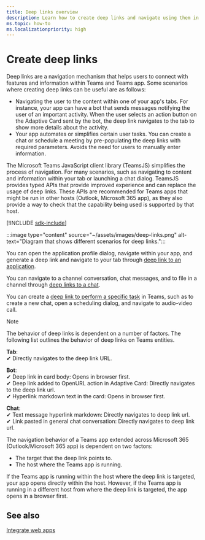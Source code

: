 ```yaml
---
title: Deep links overview
description: Learn how to create deep links and navigate using them in your Microsoft Teams apps with tabs.
ms.topic: how-to
ms.localizationpriority: high
---
```


# Create deep links

Deep links are a navigation mechanism that helps users to connect with features and information within Teams and Teams app. Some scenarios where creating deep links can be useful are as follows:

* Navigating the user to the content within one of your app's tabs. For instance, your app can have a bot that sends messages notifying the user of an important activity. When the user selects an action button on the Adaptive Card sent by the bot, the deep link navigates to the tab to show more details about the activity.
* Your app automates or simplifies certain user tasks. You can  create a chat or schedule a meeting by pre-populating the deep links with required parameters. Avoids the need for users to manually enter information.

The Microsoft Teams JavaScript client library (TeamsJS) simplifies the process of navigation. For many scenarios, such as navigating to content and information within your tab or launching a chat dialog. TeamsJS provides typed APIs that provide improved experience and can replace the usage of deep links. These APIs are recommended for Teams apps that might be run in other hosts (Outlook, Microsoft 365 app), as they also provide a way to check that the capability being used is supported by that host.

[!INCLUDE [sdk-include](~/includes/sdk-include.md)]

:::image type="content" source="~/assets/images/deep-links.png" alt-text="Diagram that shows different scenarios for deep links.":::

You can open the application profile dialog, navigate within your app, and generate a deep link and navigate to your tab through [deep link to an application](~/concepts/build-and-test/deep-link-application.md).

You can navigate to a channel conversation, chat messages, and to file in a channel through [deep links to a chat](~/concepts/build-and-test/deep-link-teams.md).

You can create a [deep link to perform a specific task](~/concepts/build-and-test/deep-link-workflow.md) in Teams, such as to create a new chat, open a scheduling dialog, and navigate to audio-video call.

> [!NOTE]
> The behavior of deep links is dependent on a number of factors. The following list outlines the behavior of deep links on Teams entities.
>
> **Tab**:  
> ✔ Directly navigates to the deep link URL.
>
> **Bot**:  
> ✔ Deep link in card body: Opens in browser first.  
> ✔ Deep link added to OpenURL action in Adaptive Card: Directly navigates to the deep link url.  
> ✔ Hyperlink markdown text in the card: Opens in browser first.  
>
> **Chat**:  
> ✔ Text message hyperlink markdown: Directly navigates to deep link url.  
> ✔ Link pasted in general chat conversation: Directly navigates to deep link url.
>
>
>The navigation behavior of a Teams app extended across Microsoft 365 (Outlook/Microsoft 365 app) is dependent on two factors:
>
> * The target that the deep link points to.
> * The host where the Teams app is running.
>
> If the Teams app is running within the host where the deep link is targeted, your app opens directly within the host. However, if the Teams app is running in a different host from where the deep link is targeted, the app opens in a browser first.

<!--- TBD: Edit this article.
* Admonitions/alerts seem to be overused. 
* An important alert at the end of this table does not make sense. Also, it has a code snippet inside it.
* List items in the table are not formatted well in output.
* Some headings use -ing verbs.
* Example values and some URLs should be in backticks and not emphasized.
* Codeblock are missing language.
* Check for markdownlint errors.
* Table with just a row isn't really needed. Provide the content without tabulating it.
--->

## See also

[Integrate web apps](../../samples/integrate-web-apps-overview.md)
